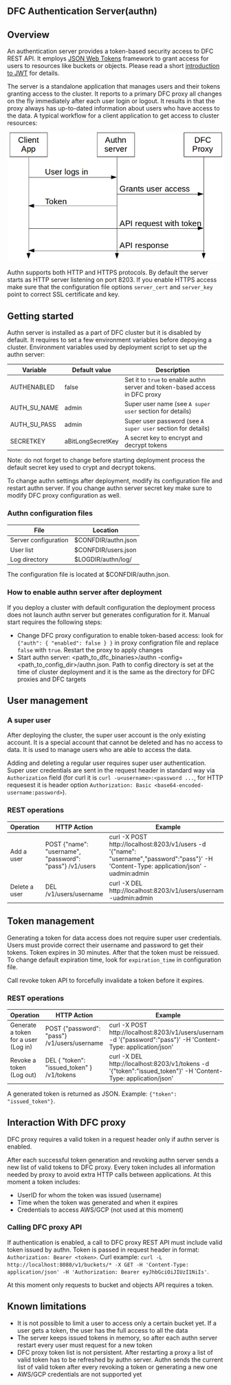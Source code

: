 DFC Authentication Server(authn)
-----------------------------------------

## Overview

An authentication server provides a token-based security access to DFC REST API. It employs [JSON Web Tokens](https://github.com/dgrijalva/jwt-go) framework to grant access for users to resources like buckets or objects. Please read a short [introduction to JWT](https://jwt.io/introduction/) for details.

The server is a standalone application that manages users and their tokens granting access to the cluster. It reports to a primary DFC proxy all changes on the fly immediately after each user login or logout. It results in that the proxy always has up-to-dated information about users who have access to the data. A typical workflow for a client application to get access to cluster resources:

<img src="images/authn_flow.gif" alt="Authn workflow">

Authn supports both HTTP and HTTPS protocols. By default the server starts as HTTP server listening on port 8203. If you enable HTTPS access make sure that the configuration file options `server_cert` and `server_key` point to correct SSL certificate and key.


## Getting started

Authn server is installed as a part of DFC cluster but it is disabled by default. It requires to set a few environment variables before depoying a cluster. Environment variables used by deployment script to set up the authn server:

| Variable | Default value | Description |
|---|---|---|
| AUTHENABLED | false | Set it to `true` to enable authn server and token-based access in DFC proxy |
| AUTH_SU_NAME | admin | Super user name (see `A super user` section for details) |
| AUTH_SU_PASS | admin | Super user password (see `A super user` section for details) |
| SECRETKEY| aBitLongSecretKey | A secret key to encrypt and decrypt tokens |

Note: do not forget to change before starting deployment process the default secret key used to crypt and decrypt tokens.

To change authn settings after deployment, modify its configuration file and restart authn server. If you change authn server secret key make sure to modify DFC proxy configuration as well.

### Authn configuration files

| File | Location |
|---|---|
| Server configuration | $CONFDIR/authn.json |
| User list | $CONFDIR/users.json |
| Log directory | $LOGDIR/authn/log/ |

The configuration file is located at $CONFDIR/authn.json.

### How to enable authn server after deployment

If you deploy a cluster with default configuration the deployment process does not launch authn server but generates configuration for it. Manual start requires the following steps:

- Change DFC proxy configuration to enable token-based access: look for `{"auth": { "enabled": false } }` in proxy configration file and replace `false` with `true`. Restart the proxy to apply changes
- Start authn server: <path_to_dfc_binaries>/authn -config=<path_to_config_dir>/authn.json. Path to config directory is set at the time of cluster deployment and it is the same as the directory for DFC proxies and DFC targets

## User management

### A super user

After deploying the cluster, the super user account is the only existing account. It is a special account that cannot be deleted and has no access to data. It is used to manage users who are able to access the data.

Adding and deleting a regular user requires super user authentication. Super user credentials are sent in the request header in standard way via `Authorization` field (for curl it is `curl -u<username>:<password ...`, for HTTP requesest it is header option `Authorization: Basic <base64-encoded-username:password>`).

### REST operations

| Operation | HTTP Action | Example |
|---|---|---|
| Add a user| POST {"name": "username", "password": "pass"} /v1/users | curl -X POST http://localhost:8203/v1/users -d '{"name": "username","password":"pass"}' -H 'Content-Type: application/json' -uadmin:admin |
| Delete a user | DEL /v1/users/username | curl -X DEL http://localhost:8203/v1/users/username -uadmin:admin |

## Token management

Generating a token for data access does not require super user credentials. Users must provide correct their username and password to get their tokens. Token expires in 30 minutes. After that the token must be reissued. To change default expiration time, look for `expiration_time` in configuration file.

Call revoke token API to forcefully invalidate a token before it expires.

### REST operations

| Operation | HTTP Action | Example |
|---|---|---|
| Generate a token for a user (Log in) | POST {"password": "pass"} /v1/users/username | curl -X POST http://localhost:8203/v1/users/username -d '{"password":"pass"}' -H 'Content-Type: application/json' |
| Revoke a token (Log out) | DEL { "token": "issued_token" } /v1/tokens | curl -X DEL http://localhost:8203/v1/tokens -d '{"token":"issued_token"}' -H 'Content-Type: application/json' |

A generated token is returned as JSON. Example: `{"token": "issued_token"}`.

## Interaction With DFC proxy

DFC proxy requires a valid token in a request header only if authn server is enabled.

After each successful token generation and revoking authn server sends a new list of valid tokens to DFC proxy. Every token includes all information needed by proxy to avoid extra HTTP calls between applications. At this moment a token includes:

- UserID for whom the token was issued (username)
- Time when the token was generated and when it expires
- Credentials to access AWS/GCP (not used at this moment)

### Calling DFC proxy API

If authentication is enabled, a call to DFC proxy REST API must include valid token issued by authn. Token is passed in request header in format: `Authorization: Bearer <token>`. Curl example: `curl -L  http://localhost:8080/v1/buckets/* -X GET -H 'Content-Type: application/json' -H 'Authorization: Bearer eyJhbGciOiJIUzI1NiIs'`.

At this moment only requests to bucket and objects API requires a token.

## Known limitations

- It is not possible to limit a user to access only a certain bucket yet. If a user gets a token, the user has the full access to all the data
- The server keeps issued tokens in memory, so after each authn server restart every user must request for a new token
- DFC proxy token list is not persistent. After restarting a proxy a list of valid token has to be refreshed by authn server. Authn sends the current list of valid token after every revoking a token or generating a new one
- AWS/GCP credentials are not supported yet
